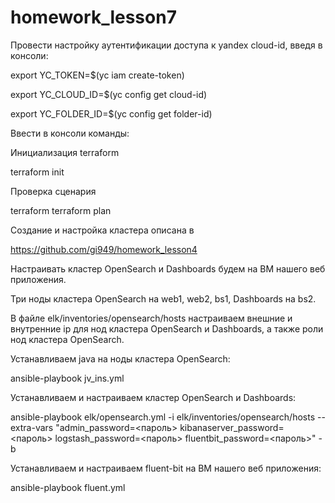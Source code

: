 # homework_lesson7
Провести настройку аутентификации доступа к yandex cloud-id, введя в консоли:

export YC_TOKEN=$(yc iam create-token)

export YC_CLOUD_ID=$(yc config get cloud-id)

export YC_FOLDER_ID=$(yc config get folder-id)

Ввести в консоли команды:

Инициализация terraform

terraform init

Проверка сценария

terraform terraform plan

Создание и настройка кластера описана в

https://github.com/gi949/homework_lesson4

Настраивать кластер OpenSearch и Dashboards будем на ВМ нашего веб приложения.

Три ноды кластера OpenSearch на web1, web2, bs1, Dashboards на bs2.

В файле elk/inventories/opensearch/hosts настраиваем внешние и внутренние ip для нод кластера OpenSearch и Dashboards,
а также роли нод кластера OpenSearch.

Устанавливаем java на ноды кластера OpenSearch:

ansible-playbook jv_ins.yml

Устанавливаем и настраиваем кластер OpenSearch и Dashboards:

ansible-playbook elk/opensearch.yml -i elk/inventories/opensearch/hosts --extra-vars "admin_password=<пароль> kibanaserver_password=<пароль> logstash_password=<пароль> fluentbit_password=<пароль>" -b

Устанавливаем и настраиваем fluent-bit на ВМ нашего веб приложения:

ansible-playbook fluent.yml







